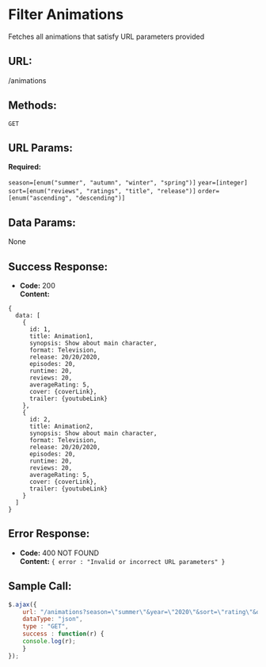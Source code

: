 # Filter Animations

  Fetches all animations that satisfy URL parameters provided
  
## URL:

  /animations

## Methods:

  `GET`
  
## URL Params:

  **Required:**

  `season=[enum("summer", "autumn", "winter", "spring")]`
  `year=[integer]`
  `sort=[enum("reviews", "ratings", "title", "release")]`
  `order=[enum("ascending", "descending")]`

## Data Params:

  None

## Success Response:

  * **Code:** 200 <br />
  **Content:** 
  ```
  { 
    data: [
      {
        id: 1,
        title: Animation1,
        synopsis: Show about main character,
        format: Television,
        release: 20/20/2020,
        episodes: 20,
        runtime: 20,
        reviews: 20,
        averageRating: 5,
        cover: {coverLink},
        trailer: {youtubeLink}
      },
      {
        id: 2,
        title: Animation2,
        synopsis: Show about main character,
        format: Television,
        release: 20/20/2020,
        episodes: 20,
        runtime: 20,
        reviews: 20,
        averageRating: 5,
        cover: {coverLink},
        trailer: {youtubeLink}
      }
    ]
  }
  ```
 
## Error Response:

  * **Code:** 400 NOT FOUND <br />
  **Content:** `{ error : "Invalid or incorrect URL parameters" }`


## Sample Call:

  ```javascript
  $.ajax({
      url: "/animations?season=\"summer\"&year=\"2020\"&sort=\"rating\"&order=\"ascending\"",
      dataType: "json",
      type : "GET",
      success : function(r) {
      console.log(r);
      }
  });
